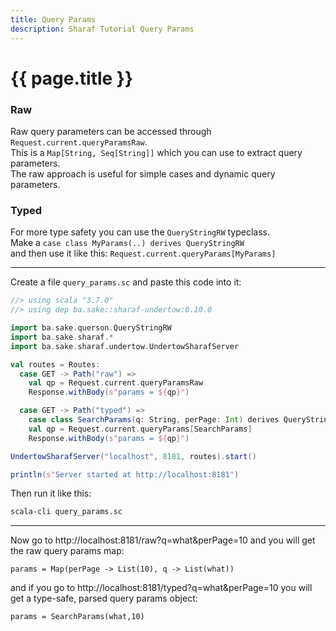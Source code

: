 ```yaml
---
title: Query Params
description: Sharaf Tutorial Query Params
---
```


# {{ page.title }}

### Raw
Raw query parameters can be accessed through `Request.current.queryParamsRaw`.  
This is a `Map[String, Seq[String]]` which you can use to extract query parameters.  
The raw approach is useful for simple cases and dynamic query parameters.

### Typed
For more type safety you can use the `QueryStringRW` typeclass.  
Make a `case class MyParams(..) derives QueryStringRW`  
and then use it like this: `Request.current.queryParams[MyParams]`

---

Create a file `query_params.sc` and paste this code into it:
```scala
//> using scala "3.7.0"
//> using dep ba.sake::sharaf-undertow:0.10.0

import ba.sake.querson.QueryStringRW
import ba.sake.sharaf.*
import ba.sake.sharaf.undertow.UndertowSharafServer

val routes = Routes:
  case GET -> Path("raw") =>
    val qp = Request.current.queryParamsRaw
    Response.withBody(s"params = ${qp}")

  case GET -> Path("typed") =>
    case class SearchParams(q: String, perPage: Int) derives QueryStringRW
    val qp = Request.current.queryParams[SearchParams]
    Response.withBody(s"params = ${qp}")

UndertowSharafServer("localhost", 8181, routes).start()

println(s"Server started at http://localhost:8181")
```

Then run it like this:
```sh
scala-cli query_params.sc 
```

---
Now go to http://localhost:8181/raw?q=what&perPage=10
and you will get the raw query params map:
```
params = Map(perPage -> List(10), q -> List(what))
```

and if you go to http://localhost:8181/typed?q=what&perPage=10
you will get a type-safe, parsed query params object:
```
params = SearchParams(what,10)
```